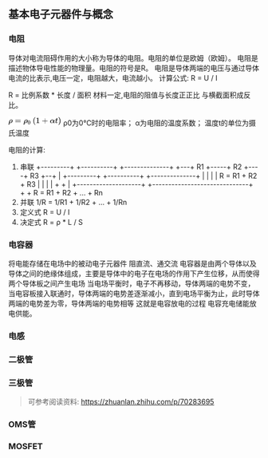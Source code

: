 ## 基本电子元器件与概念

### 电阻
导体对电流阻碍作用的大小称为导体的电阻。电阻的单位是欧姆（欧姆）。
电阻是描述物体导电性能的物理量。电阻的符号是R。
电阻是导体两端的电压与通过导体电流的比表示,电压一定，电阻越大，电流越小。
计算公式:
R = U / I

R = 比例系数 * 长度 / 面积
材料一定,电阻的阻值与长度正正比 与横截面积成反比。

![img.png](img.png)
ρ0为0℃时的电阻率； α为电阻的温度系数； 温度t的单位为摄氏温度

电阻的计算:
1. 串联
       +---------+     +----------+    +--------------+
   +---+    R1   +-----+    R2    +----+     R3       +--+
   |   +---------+     +----------+    +--------------+  |
   |                                                     |
   |                 R = R1 + R2 + R3                    |
   |                                                     |
   |                    + +                              |
   +--------------------+ +------------------------------+ 
                        + + 
   R = R1 + R2 + ... + Rn
2. 并联
   1/R = 1/R1 + 1/R2 + ... + 1/Rn 
3. 定义式
   R = U / I
4. 决定式
   R = ρ * L / S 

### 电容器
将电能存储在电场中的被动电子元器件
阻直流、通交流
电容器是由两个导体以及导体之间的绝缘体组成，主要是导体中的电子在电场的作用下产生位移，从而使得两个导体板之间产生电场
当电场平衡时，电子不再移动，导体两端的电势不变，当电容板接入联通时，导体两端的电势差逐渐减小，直到电场平衡为止，此时导体两端的电势差为零，导体两端的电势相等
这就是电容放电的过程 电容充电储能放电供能。

### 电感

### 二极管

### 三极管
> 可参考阅读资料: https://zhuanlan.zhihu.com/p/70283695


### OMS管

### MOSFET
